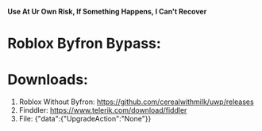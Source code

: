 **Use At Ur Own Risk, If Something Happens, I Can't Recover**

# Roblox Byfron Bypass:
# Downloads:

1. Roblox Without Byfron: https://github.com/cerealwithmilk/uwp/releases
2. Finddler: https://www.telerik.com/download/fiddler
3. File: {"data":{"UpgradeAction":"None"}}
